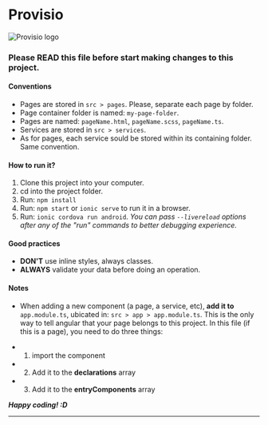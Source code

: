 
# Provisio
![Provisio logo](https://raw.githubusercontent.com/leinadpb/provisio/master/src/assets/imgs/logo.png=100x100 "Provisio App")

### Please READ this file before start making changes to this project.

#### Conventions
* Pages are stored in `src > pages`. Please, separate each page by folder.
* Page container folder is named: `my-page-folder`.
* Pages are named: `pageName.html`, `pageName.scss`, `pageName.ts`.
* Services are stored in `src > services`.
* As for pages, each service sould be stored within its containing folder. Same convention.

#### How to run it?
1. Clone this project into your computer.
2. cd into the project folder.
3. Run: `npm install`
4. Run: `npm start` or `ionic serve` to run it in a browser.
4. Run: `ionic cordova run android`.
*_You can pass `--livereload` options after any of the "run" commands to better debugging experience._*

#### Good practices
* **DON'T** use inline styles, always classes.
* **ALWAYS** validate your data before doing an operation.

#### Notes
* When adding a new component (a page, a service, etc), **add it to** `app.module.ts`, ubicated in: `src > app > app.module.ts`. This is the only way to tell angular that your page belongs to this project. In this file (if this is a page), you need to do three things:
- 1. import the component
- 2. Add it to the **declarations** array
- 3. Add it to the **entryComponents** array

***Happy coding! :D***
___
